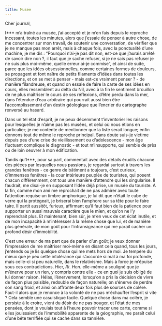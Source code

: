 ```yaml
---
title: Musée
---
```

Cher journal,


I*** m’a traîné au musée, j’ai accepté et je m’en fais depuis le reproche
incessant, toutes les minutes, alors que j’essaie de penser à autre chose, de
me concentrer sur mon travail, de soutenir une conversation, de vérifier que je
ne manque pas mon arrêt, mais à chaque fois, avec la ponctualité d’une machine,
je me dis : “Pourquoi n’ai-je pas dit non, est-ce que j’aurais arrêté de savoir
dire non ?, il faut que je sache refuser, si je ne sais pas refuser je ne suis
plus moi-même, quelle erreur ai-je commise”, et ainsi de suite, parce que les
idées obsessionnelles, comme certaines formes de douleurs, se propagent et font
naître de petits filaments d’idées dans toutes les directions, et on se met à
penser - mais est-ce vraiment penser ? - de manière filandreuse, et quand on
essaie de faire la carte de ses idées en cours, elles ressemblent au delta du
Nil, avec à la fin le sentiment brouillon de ne plus maîtriser le cours de ses
réflexions, d’être perdu dans la mer, dans l’étendue d’eau arbitraire qui
pourrait aussi bien être l’accomplissement d’un destin géologique que l’encrier
du cartographe renversé au hasard.

Dans un tel état d’esprit, je ne peux décemment t’inventorier les raisons pour
lesquelles je n’aime pas les musées, et celui où nous étions en particulier; je
me contente de mentionner que la liste serait longue; enfin donnons tout de
même le reproche principal. Sans doute suis-je victime depuis peu d’une crise
de vieillissement ou d’adolescence - mon âge fluctuant complique le diagnostic
\- et tout m’insupporte, qui semble de près ou de loin oeuvrer à mon
édification.

Tandis qu’I***, pour sa part, commentait avec des détails érudits chacune des
pièces par lesquelles nous passions, je regardai surtout à travers les grandes
fenêtres - ce genre de bâtiment a toujours, c’est curieux, d’immenses fenêtres
\- la cour intérieure peuplée de touristes, qui posent chacun différemment, ont
tous une manière d’attendre qui les singularise. Il faudrait, me disai-je
en supposant l’idée déjà prise, un musée du touriste. A la fin, comme mon
ami me reprochait de ne pas admirer avec toute l’attention requise un
timbre amphorique, je lui dit que n’était le cube de verre qui la
protégeait, je briserai bien l’amphore sur sa tête pour le faire taire. Il
partit aussitôt, furieux, affirmant qu’il faut bien de la patience pour
supporter un aussi mauvais caractère que le mien, et qu’on ne l’y
reprendrait plus. Et maintenant, bien sûr, je m’en veux de cet éclat
inutile, et de mon incapacité à m’intéresser à la même chose que lui, et de
manière plus générale, de mon goût pour l’intransigeance qui me paraît
cacher un profond désir d’immobilité.

C’est une erreur de ma part que de parler d’un goût; je veux donner
l’impression de me maîtriser moi-même en disant cela quand, tous les jours,
j’entends ou je lis quelque chose qui me mets hors de moi. Je tempère du mieux
que je peu cette intolérance qui s’accorde si mal à ma foi profonde, mais
celle-ci si peu naturelle, dans le relativisme. Mais à force je m’épuise sous
ces contradictions. Hier, *Rt. Hon.* elle-même a souligné que je m’énerve pour
un rien, y compris contre elle - ce en quoi je suis obligé de lui donner
raison.  Hélas, l’énervement, lorsqu’on a pris la décision de vivre de façon
plus paisible, redouble de façon naturelle; on s’énerve de perdre son sang
froid, et ainsi on affronte deux fois plus de sources de colère. Faut-il alors
que je renonce à la volonté de ne pas m’échauffer l’esprit si vite ? Cela
semble une casuistique facile. Quelque chose dans ma colère, je persiste à le
croire, vient du désir de ne pas bouger, et l’état de mes pensées, dont je
voulais tout à l’heure pouvoir tracer une carte, comme si elles jouissaient de
l’immobilité apparente de la géographie, me paraît celui d’une bête terrifiée
qui se cache dans sa tannière.
